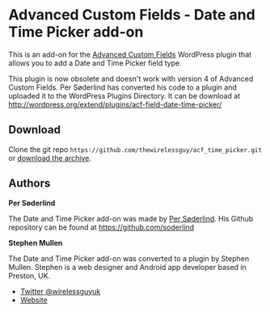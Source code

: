 Advanced Custom Fields - Date and Time Picker add-on
====================================================

This is an add-on for the [Advanced Custom Fields](http://wordpress.org/extend/plugins/advanced-custom-fields/) WordPress plugin that allows you to add a Date and Time Picker field type.

This plugin is now obsolete and doesn't work with version 4 of Advanced Custom Fields. Per Søderlind has converted his code to a plugin and uploaded it to the WordPress Plugins Directory. It can be download at http://wordpress.org/extend/plugins/acf-field-date-time-picker/

## Download

Clone the git repo `https://github.com/thewirelessguy/acf_time_picker.git` or [download the archive](https://github.com/thewirelessguy/acf_time_picker/archive/master.zip). 

## Authors

**Per Søderlind**

The Date and Time Picker add-on was made by [Per Søderlind](http://soderlind.no). His Github repository can be found at https://github.com/soderlind

**Stephen Mullen**

The Date and Time Picker add-on was converted to a plugin by Stephen Mullen. Stephen is a web designer and Android app developer based in Preston, UK.
+ [Twitter @wirelessguyuk](http://twitter.com/wirelessguyuk)
+ [Website](http://thewirelessguy.co.uk)
